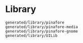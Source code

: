 # Library
```{toctree}
generated/library/pinafore
generated/library/pinafore-media
generated/library/pinafore-gnome
generated/library/UILib
```
